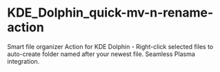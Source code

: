 # KDE_Dolphin_quick-mv-n-rename-action
Smart file organizer Action for KDE Dolphin - Right-click selected files to auto-create folder named after your newest file. Seamless Plasma integration.

